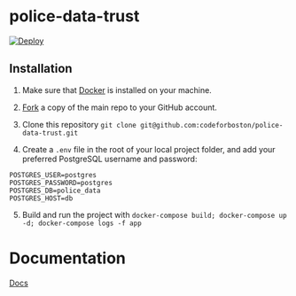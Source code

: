 # police-data-trust

[![Deploy](https://www.herokucdn.com/deploy/button.svg)](https://heroku.com/deploy)

## Installation

1. Make sure that [Docker](https://www.docker.com) is installed on your machine. 

2. [Fork](https://docs.github.com/en/github/getting-started-with-github/fork-a-repo) a copy of the main repo to your GitHub account. 

3. Clone this repository `git clone git@github.com:codeforboston/police-data-trust.git`

4. Create a `.env` file in the root of your local project folder, and add your preferred PostgreSQL username and password:

```
POSTGRES_USER=postgres
POSTGRES_PASSWORD=postgres
POSTGRES_DB=police_data
POSTGRES_HOST=db
```

5. Build and run the project with `docker-compose build; docker-compose up -d; docker-compose logs -f app`


# Documentation

[Docs](https://codeforboston.github.io/police-data-trust)
